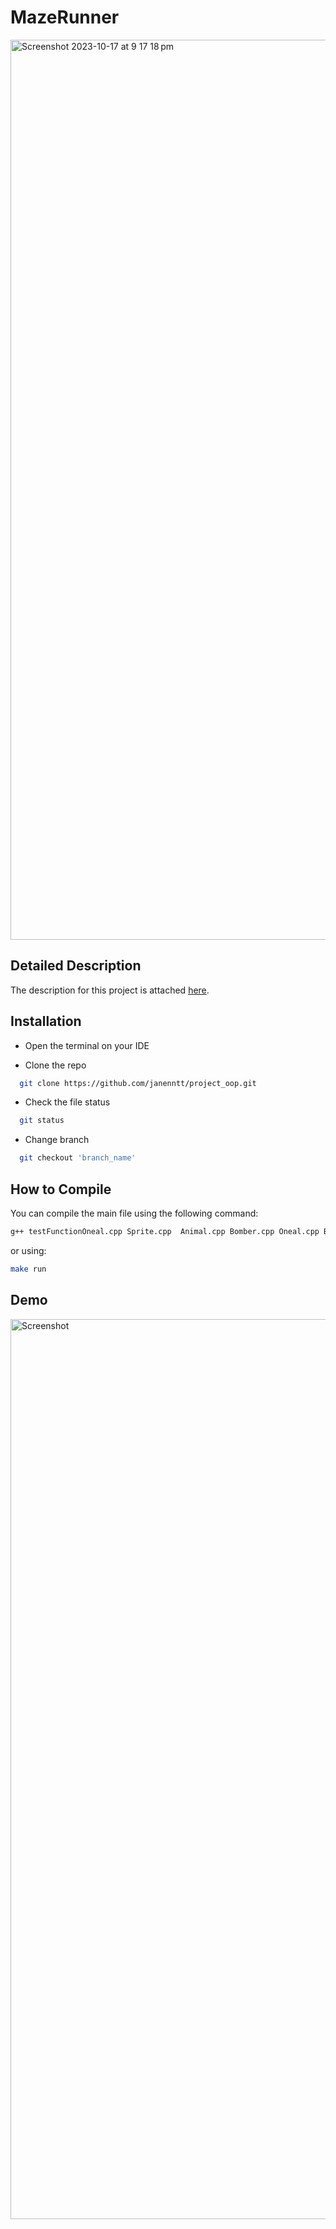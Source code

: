 # MazeRunner

<img width="1440" alt="Screenshot 2023-10-17 at 9 17 18 pm" src="https://github.com/janenntt/project_oop/assets/138750973/3fe469f3-2e30-4914-a80b-accc95e6ec12">

## Detailed Description
The description for this project is attached [here](https://docs.google.com/document/d/1S5YgC9B_ilcQHbAyMuf3JVRaWjPGV_q-Dr_rK6u5cf8/edit?usp=sharing).
## Installation
- Open the terminal on your IDE

- Clone the repo
```bash
  git clone https://github.com/janenntt/project_oop.git
```
- Check the file status
```bash
  git status
```
- Change branch
```bash
  git checkout 'branch_name'
```
## How to Compile
You can compile the main file using the following command:
```bash
g++ testFunctionOneal.cpp Sprite.cpp  Animal.cpp Bomber.cpp Oneal.cpp Ballom.cpp  Move.cpp mapCreation.cpp game.cpp Blocked.cpp -std=c++11  -I/opt/homebrew/Cellar/sfml/2.6.0/include -o testOneal -L/opt/homebrew/Cellar/sfml/2.6.0/lib -lsfml-graphics -lsfml-window -lsfml-system
```
or using: 
```bash
make run
```
## Demo
<img width="1440" alt="Screenshot" src="https://github.com/janenntt/project_oop/assets/138750973/e776cde6-967b-45cd-a82e-d1bc2d0b52fd">
